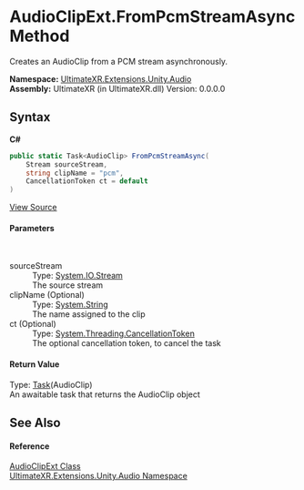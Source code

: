 # AudioClipExt.FromPcmStreamAsync Method 
 

Creates an AudioClip from a PCM stream asynchronously.

**Namespace:**&nbsp;<a href="N_UltimateXR_Extensions_Unity_Audio">UltimateXR.Extensions.Unity.Audio</a><br />**Assembly:**&nbsp;UltimateXR (in UltimateXR.dll) Version: 0.0.0.0

## Syntax

**C#**<br />
``` C#
public static Task<AudioClip> FromPcmStreamAsync(
	Stream sourceStream,
	string clipName = "pcm",
	CancellationToken ct = default
)
```

<a href="UltimateXR/Scripts/Extensions/Unity/Audio/AudioClipExt.cs" rel="noopener noreferrer" title="View the source code">View Source</a><br />

#### Parameters
&nbsp;<dl><dt>sourceStream</dt><dd>Type: <a href="https://docs.microsoft.com/dotnet/api/system.io.stream" target="_blank" rel="noopener noreferrer">System.IO.Stream</a><br />The source stream</dd><dt>clipName (Optional)</dt><dd>Type: <a href="https://docs.microsoft.com/dotnet/api/system.string" target="_blank" rel="noopener noreferrer">System.String</a><br />The name assigned to the clip</dd><dt>ct (Optional)</dt><dd>Type: <a href="https://docs.microsoft.com/dotnet/api/system.threading.cancellationtoken" target="_blank" rel="noopener noreferrer">System.Threading.CancellationToken</a><br />The optional cancellation token, to cancel the task</dd></dl>

#### Return Value
Type: <a href="https://docs.microsoft.com/dotnet/api/system.threading.tasks.task-1" target="_blank" rel="noopener noreferrer">Task</a>(AudioClip)<br />An awaitable task that returns the AudioClip object

## See Also


#### Reference
<a href="T_UltimateXR_Extensions_Unity_Audio_AudioClipExt">AudioClipExt Class</a><br /><a href="N_UltimateXR_Extensions_Unity_Audio">UltimateXR.Extensions.Unity.Audio Namespace</a><br />